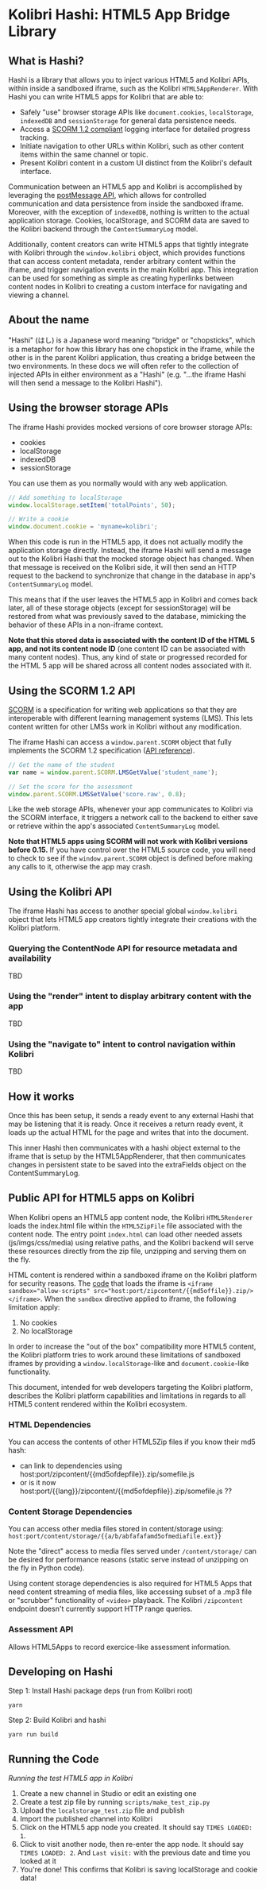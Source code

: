 # Kolibri Hashi: HTML5 App Bridge Library

## What is Hashi?

Hashi is a library that allows you to inject various HTML5 and Kolibri APIs, within inside a sandboxed iframe, such as the Kolibri `HTML5AppRenderer`. With Hashi you can write HTML5 apps for Kolibri that are able to:

- Safely "use" browser storage APIs like `document.cookies`, `localStorage`, `indexedDB` and `sessionStorage` for general data persistence needs.
- Access a [SCORM 1.2 compliant](https://scorm.com/scorm-explained/technical-scorm/scorm-12-overview-for-developers/) logging interface for detailed progress tracking.
- Initiate navigation to other URLs within Kolibri, such as other content items within the same channel or topic.
- Present Kolibri content in a custom UI distinct from the Kolibri's default interface.

Communication between an HTML5 app and Kolibri is accomplished by leveraging the [postMessage API](https://developer.mozilla.org/en-US/docs/Web/API/Window/postMessage), which allows for controlled communication and data persistence from inside the sandboxed iframe. Moreover, with the exception of `indexedDB`, nothing is written to the actual application storage. Cookies, localStorage, and SCORM data are saved to the Kolibri backend through the `ContentSummaryLog` model.

Additionally, content creators can write HTML5 apps that tightly integrate with Kolibri through the `window.kolibri` object, which provides functions that can access content metadata, render arbitrary content within the iframe, and trigger navigation events in the main Kolibri app. This integration can be used for something as simple as creating hyperlinks between content nodes in Kolibri to creating a custom interface for navigating and viewing a channel.

## About the name

"Hashi" (はし) is a Japanese word meaning "bridge" or "chopsticks", which is a metaphor for how this library has one chopstick in the iframe, while the other is in the parent Kolibri application, thus creating a bridge between the two environments. In these docs we will often refer to the collection of injected APIs in either environment as a "Hashi" (e.g. "...the iframe Hashi will then send a message to the Kolibri Hashi").

## Using the browser storage APIs

The iframe Hashi provides mocked versions of core browser storage APIs:

- cookies
- localStorage
- indexedDB
- sessionStorage

You can use them as you normally would with any web application.

```jsx
// Add something to localStorage
window.localStorage.setItem('totalPoints', 50);

// Write a cookie
window.document.cookie = 'myname=kolibri';
```

When this code is run in the HTML5 app, it does not actually modify the application storage directly. Instead, the iframe Hashi will send a message out to the Kolibri Hashi that the mocked storage object has changed. When that message is received on the Kolibri side, it will then send an HTTP request to the backend to synchronize that change in the database in app's `ContentSummaryLog` model.

This means that if the user leaves the HTML5 app in Kolibri and comes back later, all of these storage objects (except for sessionStorage) will be restored from what was previously saved to the database, mimicking the behavior of these APIs in a non-iframe context.

**Note that this stored data is associated with the content ID of the HTML 5 app, and not its content node ID** (one content ID can be associated with many content nodes). Thus, any kind of state or progressed recorded for the HTML 5 app will be shared across all content nodes associated with it.

## Using the SCORM 1.2 API

[SCORM](http://www.scorm.com) is a specification for writing web applications so that they are interoperable with different learning management systems (LMS). This lets content written for other LMSs work in Kolibri without any modification.

The iframe Hashi can access a `window.parent.SCORM` object that fully implements the SCORM 1.2 specification ([API reference](https://scorm.com/scorm-explained/technical-scorm/run-time/run-time-reference/#section-2)).

```jsx
// Get the name of the student
var name = window.parent.SCORM.LMSGetValue('student_name');

// Set the score for the assessment
window.parent.SCORM.LMSSetValue('score.raw', 0.8);
```

Like the web storage APIs, whenever your app communicates to Kolibri via the SCORM interface, it triggers a network call to the backend to either save or retrieve within the app's associated `ContentSummaryLog` model.

**Note that HTML5 apps using SCORM will not work with Kolibri versions before 0.15.** If you have control over the HTML5 source code, you will need to check to see if the `window.parent.SCORM` object is defined before making any calls to it, otherwise the app may crash.

## Using the Kolibri API

The iframe Hashi has access to another special global `window.kolibri` object that lets HTML5 app creators tightly integrate their creations with the Kolibri platform.

### Querying the ContentNode API for resource metadata and availability

TBD

### Using the "render" intent to display arbitrary content with the app

TBD

### Using the "navigate to" intent to control navigation within Kolibri

TBD

## How it works

Once this has been setup, it sends a ready event to any external Hashi that may be listening that it is ready. Once it receives a return ready event, it loads up the actual HTML for the page and writes that into the document.

This inner Hashi then communicates with a hashi object external to the iframe that is setup by the HTML5AppRenderer, that then communicates changes in persistent state to be saved into the extraFields object on the ContentSummaryLog.

## Public API for HTML5 apps on Kolibri

When Kolibri opens an HTML5 app content node, the Kolibri `HTML5Renderer` loads the index.html file within the `HTML5ZipFile` file associated with the content node. The entry point `index.html` can load other needed assets (js/imgs/css/media) using relative paths, and the Kolibri backend will serve these resources directly from the zip file, unzipping and serving them on the fly.

HTML content is rendered within a sandboxed iframe on the Kolibri platform for security reasons.
The [code](https://github.com/learningequality/kolibri/blob/develop/kolibri/plugins/html5_app_renderer/assets/src/views/Html5AppRendererIndex.vue#L18-L27) that loads the iframe is `<iframe sandbox="allow-scripts" src="host:port/zipcontent/{{md5offile}}.zip/></iframe>`. When the `sandbox` directive applied to iframe, the following limitation apply:

1. No cookies
2. No localStorage

In order to increase the "out of the box" compatibility more HTML5 content, the Kolibri platform tries to work around these limitations of sandboxed iframes by providing a `window.localStorage`-like and `document.cookie`-like functionality.

This document, intended for web developers targeting the Kolibri platform, describes the Kolibri platform capabilities and limitations in regards to all HTML5 content rendered within the Kolibri ecosystem.

### HTML Dependencies

You can access the contents of other HTML5Zip files if you know their md5 hash:

- can link to dependencies using host:port/zipcontent/{{md5ofdepfile}}.zip/somefile.js
- or is it now host:port/{{lang}}/zipcontent/{{md5ofdepfile}}.zip/somefile.js ??

### Content Storage Dependencies

You can access other media files stored in content/storage using:
`host:port/content/storage/{{a/b/abfafafamd5ofmediafile.ext}}`

Note the "direct" access to media files served under `/content/storage/` can be desired for performance reasons (static serve instead of unzipping on the fly in Python code).

Using content storage dependencies is also required for HTML5 Apps that need content streaming of media files, like accessing subset of a .mp3 file or "scrubber" functionality of `<video>` playback. The Kolibri `/zipcontent` endpoint doesn't currently support HTTP range queries.

### Assessment API

Allows HTML5Apps to record exercice-like assessment information.

## Developing on Hashi

Step 1: Install Hashi package deps (run from Kolibri root)

```
yarn
```

Step 2: Build Kolibri and hashi

```
yarn run build
```

## Running the Code

*Running the test HTML5 app in Kolibri*

1. Create a new channel in Studio or edit an existing one
2. Create a test zip file by running `scripts/make_test_zip.py`
3. Upload the `localstorage_test.zip` file and publish
4. Import the published channel into Kolibri
5. Click on the HTML5 app node you created.
It should say `TIMES LOADED: 1`.
6. Click to visit another node, then re-enter the app node.
It should say `TIMES LOADED: 2`.
And `Last visit:` with the previous date and time you looked at it
7. You're done! This confirms that Kolibri is saving localStorage and cookie data!
